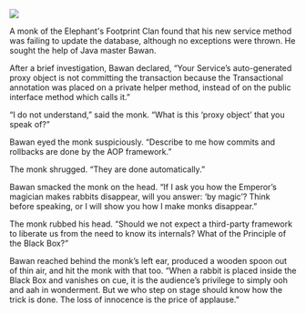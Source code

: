 ![](/pages/case-195/Rabbit.jpg)

A monk of the Elephant's Footprint Clan found that his new service method was failing to update the database, although no exceptions were thrown.  He sought the help of Java master Bawan.

After a brief investigation, Bawan declared, “Your Service’s auto-generated proxy object is not committing the transaction because the Transactional annotation was placed on a private helper method, instead of on the public interface method which calls it.”

“I do not understand,” said the monk. “What is this ‘proxy object’ that you speak of?”

Bawan eyed the monk suspiciously. “Describe to me how commits and rollbacks are done by the AOP framework.”

The monk shrugged.  “They are done automatically.”

Bawan smacked the monk on the head.  “If I ask you how the Emperor’s magician makes rabbits disappear, will you answer: ‘by magic’?  Think before speaking, or I will show you how I make monks disappear.”

The monk rubbed his head.  “Should we not expect a third-party framework to liberate us from the need to know its internals? What of the Principle of the Black Box?”

Bawan reached behind the monk’s left ear, produced a wooden spoon out of thin air, and hit the monk with that too.  “When a rabbit is placed inside the Black Box and vanishes on cue, it is the audience’s privilege to simply ooh and aah in wonderment.  But we who step on stage should know how the trick is done. The loss of innocence is the price of applause.” 
